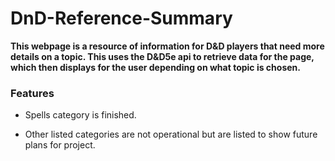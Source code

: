 # DnD-Reference-Summary
**This webpage is a resource of information for D&D players that need more details on a topic. This uses the D&D5e api to retrieve data for the page, which then displays for the user depending on what topic is chosen.**

### Features

- Spells category is finished.
  
- Other listed categories are not operational but are listed to show future plans for project.

